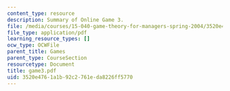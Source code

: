 ```yaml
---
content_type: resource
description: Summary of Online Game 3.
file: /media/courses/15-040-game-theory-for-managers-spring-2004/3520e4761a1b92c2761eda8226ff5770_game3.pdf
file_type: application/pdf
learning_resource_types: []
ocw_type: OCWFile
parent_title: Games
parent_type: CourseSection
resourcetype: Document
title: game3.pdf
uid: 3520e476-1a1b-92c2-761e-da8226ff5770
---
```

